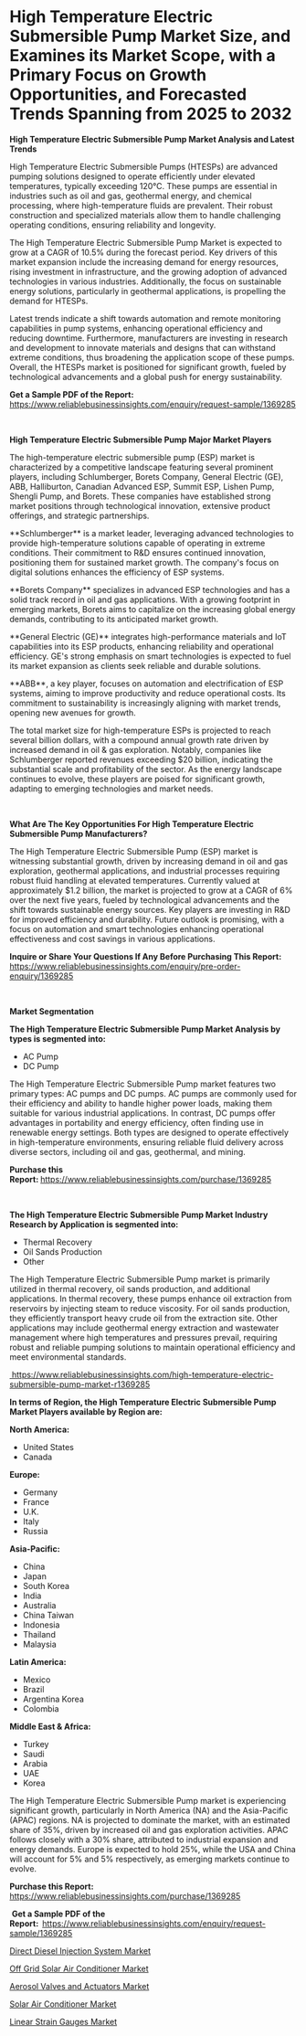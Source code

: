 <p><h1>High Temperature Electric Submersible Pump Market Size, and Examines its Market Scope, with a Primary Focus on Growth Opportunities, and Forecasted Trends Spanning from 2025 to 2032</h1></p><p><strong>High Temperature Electric Submersible Pump Market Analysis and Latest Trends</strong></p>
<p><p>High Temperature Electric Submersible Pumps (HTESPs) are advanced pumping solutions designed to operate efficiently under elevated temperatures, typically exceeding 120°C. These pumps are essential in industries such as oil and gas, geothermal energy, and chemical processing, where high-temperature fluids are prevalent. Their robust construction and specialized materials allow them to handle challenging operating conditions, ensuring reliability and longevity.</p><p>The High Temperature Electric Submersible Pump Market is expected to grow at a CAGR of 10.5% during the forecast period. Key drivers of this market expansion include the increasing demand for energy resources, rising investment in infrastructure, and the growing adoption of advanced technologies in various industries. Additionally, the focus on sustainable energy solutions, particularly in geothermal applications, is propelling the demand for HTESPs. </p><p>Latest trends indicate a shift towards automation and remote monitoring capabilities in pump systems, enhancing operational efficiency and reducing downtime. Furthermore, manufacturers are investing in research and development to innovate materials and designs that can withstand extreme conditions, thus broadening the application scope of these pumps. Overall, the HTESPs market is positioned for significant growth, fueled by technological advancements and a global push for energy sustainability.</p></p>
<p><strong>Get a Sample PDF of the Report:&nbsp;</strong> <a href="https://www.reliablebusinessinsights.com/enquiry/request-sample/1369285?utm_campaign=3278&utm_medium=2&utm_source=Github&utm_content=ia&utm_term=22032025&utm_id=high-temperature-electric-submersible-pump">https://www.reliablebusinessinsights.com/enquiry/request-sample/1369285</a></p>
<p>&nbsp;</p>
<p><strong>High Temperature Electric Submersible Pump Major Market Players</strong></p>
<p><p>The high-temperature electric submersible pump (ESP) market is characterized by a competitive landscape featuring several prominent players, including Schlumberger, Borets Company, General Electric (GE), ABB, Halliburton, Canadian Advanced ESP, Summit ESP, Lishen Pump, Shengli Pump, and Borets. These companies have established strong market positions through technological innovation, extensive product offerings, and strategic partnerships.</p><p>**Schlumberger** is a market leader, leveraging advanced technologies to provide high-temperature solutions capable of operating in extreme conditions. Their commitment to R&D ensures continued innovation, positioning them for sustained market growth. The company's focus on digital solutions enhances the efficiency of ESP systems.</p><p>**Borets Company** specializes in advanced ESP technologies and has a solid track record in oil and gas applications. With a growing footprint in emerging markets, Borets aims to capitalize on the increasing global energy demands, contributing to its anticipated market growth.</p><p>**General Electric (GE)** integrates high-performance materials and IoT capabilities into its ESP products, enhancing reliability and operational efficiency. GE's strong emphasis on smart technologies is expected to fuel its market expansion as clients seek reliable and durable solutions.</p><p>**ABB**, a key player, focuses on automation and electrification of ESP systems, aiming to improve productivity and reduce operational costs. Its commitment to sustainability is increasingly aligning with market trends, opening new avenues for growth.</p><p>The total market size for high-temperature ESPs is projected to reach several billion dollars, with a compound annual growth rate driven by increased demand in oil & gas exploration. Notably, companies like Schlumberger reported revenues exceeding $20 billion, indicating the substantial scale and profitability of the sector. As the energy landscape continues to evolve, these players are poised for significant growth, adapting to emerging technologies and market needs.</p></p>
<p>&nbsp;</p>
<p><strong>What Are The Key Opportunities For High Temperature Electric Submersible Pump Manufacturers?</strong></p>
<p><p>The High Temperature Electric Submersible Pump (ESP) market is witnessing substantial growth, driven by increasing demand in oil and gas exploration, geothermal applications, and industrial processes requiring robust fluid handling at elevated temperatures. Currently valued at approximately $1.2 billion, the market is projected to grow at a CAGR of 6% over the next five years, fueled by technological advancements and the shift towards sustainable energy sources. Key players are investing in R&D for improved efficiency and durability. Future outlook is promising, with a focus on automation and smart technologies enhancing operational effectiveness and cost savings in various applications.</p></p>
<p><strong>Inquire or Share Your Questions If Any Before Purchasing This Report:</strong> <a href="https://www.reliablebusinessinsights.com/enquiry/pre-order-enquiry/1369285?utm_campaign=3278&utm_medium=2&utm_source=Github&utm_content=ia&utm_term=22032025&utm_id=high-temperature-electric-submersible-pump">https://www.reliablebusinessinsights.com/enquiry/pre-order-enquiry/1369285</a></p>
<p>&nbsp;</p>
<p><strong>Market Segmentation</strong></p>
<p><strong>The High Temperature Electric Submersible Pump Market Analysis by types is segmented into:</strong></p>
<p><ul><li>AC Pump</li><li>DC Pump</li></ul></p>
<p><p>The High Temperature Electric Submersible Pump market features two primary types: AC pumps and DC pumps. AC pumps are commonly used for their efficiency and ability to handle higher power loads, making them suitable for various industrial applications. In contrast, DC pumps offer advantages in portability and energy efficiency, often finding use in renewable energy settings. Both types are designed to operate effectively in high-temperature environments, ensuring reliable fluid delivery across diverse sectors, including oil and gas, geothermal, and mining.</p></p>
<p><strong>Purchase this Report:&nbsp;</strong><a href="https://www.reliablebusinessinsights.com/purchase/1369285?utm_campaign=3278&utm_medium=2&utm_source=Github&utm_content=ia&utm_term=22032025&utm_id=high-temperature-electric-submersible-pump">https://www.reliablebusinessinsights.com/purchase/1369285</a></p>
<p>&nbsp;</p>
<p><strong>The High Temperature Electric Submersible Pump Market Industry Research by Application is segmented into:</strong></p>
<p><ul><li>Thermal Recovery</li><li>Oil Sands Production</li><li>Other</li></ul></p>
<p><p>The High Temperature Electric Submersible Pump market is primarily utilized in thermal recovery, oil sands production, and additional applications. In thermal recovery, these pumps enhance oil extraction from reservoirs by injecting steam to reduce viscosity. For oil sands production, they efficiently transport heavy crude oil from the extraction site. Other applications may include geothermal energy extraction and wastewater management where high temperatures and pressures prevail, requiring robust and reliable pumping solutions to maintain operational efficiency and meet environmental standards.</p></p>
<p><a href="https://www.reliablebusinessinsights.com/high-temperature-electric-submersible-pump-market-r1369285?utm_campaign=3278&utm_medium=2&utm_source=Github&utm_content=ia&utm_term=22032025&utm_id=high-temperature-electric-submersible-pump">&nbsp;https://www.reliablebusinessinsights.com/high-temperature-electric-submersible-pump-market-r1369285</a></p>
<p><strong>In terms of Region, the High Temperature Electric Submersible Pump Market Players available by Region are:</strong></p>
<p>
    <p> <strong> North America: </strong>
        <ul>
            <li>United States</li>
            <li>Canada</li>
        </ul>
        </p> 
    <p> <strong> Europe: </strong>
        <ul>
            <li>Germany</li>
            <li>France</li>
            <li>U.K.</li>
            <li>Italy</li>
            <li>Russia</li>
        </ul>
        </p> 
    <p> <strong> Asia-Pacific: </strong>
        <ul>
            <li>China</li>
            <li>Japan</li>
            <li>South Korea</li>
            <li>India</li>
            <li>Australia</li>
            <li>China Taiwan</li>
            <li>Indonesia</li>
            <li>Thailand</li>
            <li>Malaysia</li>
        </ul>
        </p> 
    <p> <strong> Latin America: </strong>
        <ul>
            <li>Mexico</li>
            <li>Brazil</li>
            <li>Argentina Korea</li>
            <li>Colombia</li>
        </ul>
        </p> 
    <p> <strong> Middle East & Africa: </strong>
        <ul>
            <li>Turkey</li>
            <li>Saudi</li>
            <li>Arabia</li>
            <li>UAE</li>
            <li>Korea</li>
        </ul>
    </p>
    </p>
<p><p>The High Temperature Electric Submersible Pump market is experiencing significant growth, particularly in North America (NA) and the Asia-Pacific (APAC) regions. NA is projected to dominate the market, with an estimated share of 35%, driven by increased oil and gas exploration activities. APAC follows closely with a 30% share, attributed to industrial expansion and energy demands. Europe is expected to hold 25%, while the USA and China will account for 5% and 5% respectively, as emerging markets continue to evolve.</p></p>
<p><strong>Purchase this Report: </strong><a href="https://www.reliablebusinessinsights.com/purchase/1369285?utm_campaign=3278&utm_medium=2&utm_source=Github&utm_content=ia&utm_term=22032025&utm_id=high-temperature-electric-submersible-pump">https://www.reliablebusinessinsights.com/purchase/1369285</a></p>
<p>&nbsp;<strong>Get a Sample PDF of the Report:&nbsp;&nbsp;</strong><a href="https://www.reliablebusinessinsights.com/enquiry/request-sample/1369285?utm_campaign=3278&utm_medium=2&utm_source=Github&utm_content=ia&utm_term=22032025&utm_id=high-temperature-electric-submersible-pump">https://www.reliablebusinessinsights.com/enquiry/request-sample/1369285</a></p>
<p><strong></strong></p>
<p><p><a href="https://www.linkedin.com/pulse/direct-diesel-injection-system-market-report-addressing-q0wme?utm_campaign=3278&utm_medium=2&utm_source=Github&utm_content=ia&utm_term=22032025&utm_id=high-temperature-electric-submersible-pump">Direct Diesel Injection System Market</a></p><p><a href="https://www.linkedin.com/pulse/revenue-growth-market-insights-off-grid-solar-air-conditioner-dkqqe?utm_campaign=3278&utm_medium=2&utm_source=Github&utm_content=ia&utm_term=22032025&utm_id=high-temperature-electric-submersible-pump">Off Grid Solar Air Conditioner Market</a></p><p><a href="https://www.linkedin.com/pulse/global-aerosol-valves-actuators-market-trends-insights-growth-5qwge?utm_campaign=3278&utm_medium=2&utm_source=Github&utm_content=ia&utm_term=22032025&utm_id=high-temperature-electric-submersible-pump">Aerosol Valves and Actuators Market</a></p><p><a href="https://www.linkedin.com/pulse/solar-air-conditioner-market-trend-analysis-forecasts-rapid-d0ike?utm_campaign=3278&utm_medium=2&utm_source=Github&utm_content=ia&utm_term=22032025&utm_id=high-temperature-electric-submersible-pump">Solar Air Conditioner Market</a></p><p><a href="https://www.linkedin.com/pulse/linear-strain-gauges-market-projections-insights-valuation-cagr-bp90e?utm_campaign=3278&utm_medium=2&utm_source=Github&utm_content=ia&utm_term=22032025&utm_id=high-temperature-electric-submersible-pump">Linear Strain Gauges Market</a></p></p>
